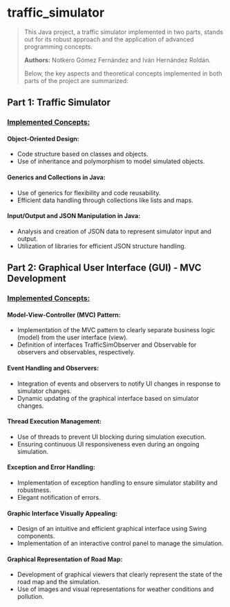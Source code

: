 # traffic_simulator

> This Java project, a traffic simulator implemented in two parts, stands out for its robust approach and the application of advanced programming concepts. 
> 
> **Authors:** Notkero Gómez Fernández and Iván Hernández Roldán.
> 
> Below, the key aspects and theoretical concepts implemented in both parts of the project are summarized:

## Part 1: Traffic Simulator 

### <u>Implemented Concepts:</u>

#### Object-Oriented Design:

- Code structure based on classes and objects.
- Use of inheritance and polymorphism to model simulated objects.

#### Generics and Collections in Java:

- Use of generics for flexibility and code reusability.
- Efficient data handling through collections like lists and maps.

#### Input/Output and JSON Manipulation in Java:

- Analysis and creation of JSON data to represent simulator input and output.
- Utilization of libraries for efficient JSON structure handling.

## Part 2: Graphical User Interface (GUI) - MVC Development

### <u>Implemented Concepts:</u>

#### Model-View-Controller (MVC) Pattern:

- Implementation of the MVC pattern to clearly separate business logic (model) from the user interface (view).
- Definition of interfaces TrafficSimObserver and Observable for observers and observables, respectively.

#### Event Handling and Observers:

- Integration of events and observers to notify UI changes in response to simulator changes.
- Dynamic updating of the graphical interface based on simulator changes.

#### Thread Execution Management:

- Use of threads to prevent UI blocking during simulation execution.
- Ensuring continuous UI responsiveness even during an ongoing simulation.

#### Exception and Error Handling:

- Implementation of exception handling to ensure simulator stability and robustness.
- Elegant notification of errors.

#### Graphic Interface Visually Appealing:

- Design of an intuitive and efficient graphical interface using Swing components.
- Implementation of an interactive control panel to manage the simulation.

#### Graphical Representation of Road Map:

- Development of graphical viewers that clearly represent the state of the road map and the simulation.
- Use of images and visual representations for weather conditions and pollution.
